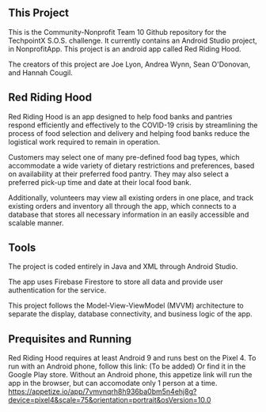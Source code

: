 ## This Project
This is the Community-Nonprofit Team 10 Github repository for the TechpointX S.O.S. challenge.
It currently contains an Android Studio project, in NonprofitApp. This project is an android app called Red Riding Hood.

The creators of this project are Joe Lyon, Andrea Wynn, Sean O'Donovan, and Hannah Cougil.

## Red Riding Hood
Red Riding Hood is an app designed to help food banks and pantries respond efficiently and effectively to the COVID-19 crisis by 
streamlining the process of food selection and delivery and helping food banks reduce the logistical work required to remain in operation.

Customers may select one of many pre-defined food bag types, which accommodate a wide variety of dietary restrictions and preferences, 
based on availability at their preferred food pantry. They may also select a preferred pick-up time and date at their local food bank. 

Additionally, volunteers may view all existing orders in one place, and track existing orders and inventory all through the app, 
which connects to a database that stores all necessary information in an easily accessible and scalable manner. 

## Tools
The project is coded entirely in Java and XML through Android Studio.

The app uses Firebase Firestore to store all data and provide user authentication for the service. 

This project follows the Model-View-ViewModel (MVVM) architecture to separate the display, database connectivity, and business logic of the app. 

## Prequisites and Running
Red Riding Hood requires at least Android 9 and runs best on the Pixel 4. To run with an Android phone, follow this link:
(To be added)
Or find it in the Google Play store. Without an Android phone, this appetize link will run the app in the browser, but can accomodate only 1 person at a time.
https://appetize.io/app/7vmvnqrh8h936ba0bm5n4ehj8g?device=pixel4&scale=75&orientation=portrait&osVersion=10.0
